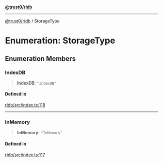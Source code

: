 [**@trust0/ridb**](../README.md)

***

[@trust0/ridb](../README.md) / StorageType

# Enumeration: StorageType

## Enumeration Members

### IndexDB

> **IndexDB**: `"IndexDB"`

#### Defined in

[ridb/src/index.ts:118](https://github.com/elribonazo/RIDB/blob/b28b0b719e467bd7324ebf7597b93fa48be5c6ad/packages/ridb/src/index.ts#L118)

***

### InMemory

> **InMemory**: `"InMemory"`

#### Defined in

[ridb/src/index.ts:117](https://github.com/elribonazo/RIDB/blob/b28b0b719e467bd7324ebf7597b93fa48be5c6ad/packages/ridb/src/index.ts#L117)
